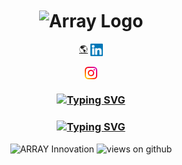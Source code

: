 


<h1 align ="center">
    <img align="center" width=250 src="https://static.wixstatic.com/media/9f8f10_0cdc6e51fd274c00b6eddad6c6eb9dd8~mv2.png/v1/fill/w_275,h_80,al_c,q_85,usm_0.66_1.00_0.01,enc_auto/LONG_1_4x.png" alt="Array Logo" />

</h1>

<p align="center">
<a href="https://www.array.world">🌎</a> 
    <a href="https://www.instagram.com/array.world"> 
    <img align="center" alt="Array | Linkedin" width="20px" src="https://github.com/SatYu26/SatYu26/blob/master/Assets/Linkedin.svg" />
 </a>
</p>
<p align="center">
    <a href="https://www.linkedin.com/company/array-world">
          <img align="center" alt="Array | Instagram" width="20px" src="https://github.com/SatYu26/SatYu26/blob/master/Assets/Instagram.svg" />
    </a>
</p>



<h3 align="center"> 

<a href="https://github.com/ArrayInnovation"><img src="https://readme-typing-svg.demolab.com?font=Fira+Code&duration=1000&pause=10000000000000000000000&color=2FA6B2&center=true&random=false&width=535&lines=Hello! We're ARRAY Innovation, and we do" alt="Typing SVG" /></a>

</h3>

<h3 align="center">
    <a href="https://git.io/typing-svg"><img src="https://readme-typing-svg.demolab.com?font=Fira+Code&size=22&pause=1000&color=5F8BEC&center=true&random=true&width=435&lines=Artificial+Intelligence;Software+Engineering;Cloud+Engineering" alt="Typing SVG" /></a>
</h3>



<p align="center"> <img src="https://komarev.com/ghpvc/?username=ArrayInnovation&label=Profile%20views&color=3403E1&style=for-the-badge" alt="ARRAY Innovation" /> 

<img src="https://komarev.com/ghpvc/?username=ArrayInnovation&label=Views&color=5F8BEC&style=flat-square" alt="views on github" />
